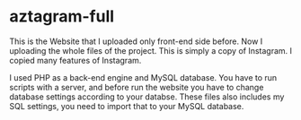 # aztagram-full
This is the Website that I uploaded only front-end side before. Now I uploading the whole files of the project. This is simply a copy of Instagram. I copied many features of Instagram.

I used PHP as a back-end engine and MySQL database. You have to run scripts with a server, and before run the website you have to change database settings according to your databse.
These files also includes my SQL settings, you need to import that to your MySQL database.
